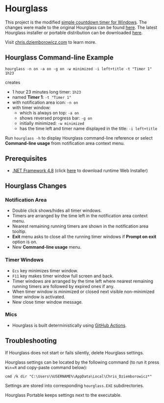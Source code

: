 # Hourglass

This project is the modified [simple countdown timer for Windows](https://github.com/dziemborowicz/hourglass). The changes were made to the original Hourglass can be found [here](#hourglass-changes). The latest Hourglass installer or portable distribution can be downloaded [here](https://github.com/i2van/hourglass/releases/latest).

Visit [chris.dziemborowicz.com](http://chris.dziemborowicz.com/apps/hourglass/) to learn more.

## Hourglass Command-line Example

```shell
hourglass -n on -a on -g on -w minimized -i left+title -t "Timer 1" 1h23
```

creates

- 1 hour 23 minutes long timer: `1h23`
- named **Timer 1**: `-t "Timer 1"`
- with notification area icon: `-n on`
- with timer window:
  - which is always on top: `-a on`
  - shows reversed progress bar: `-g on`
  - initially minimized: `-w minimized`
  - has the time left and timer name displayed in the title: `-i left+title`

Run `hourglass -h` to display Hourglass command-line reference or select **Command-line usage** from notification area context menu.

## Prerequisites

- [.NET Framework 4.8](https://dotnet.microsoft.com/en-us/download/dotnet-framework/net48) (click [here](https://dotnet.microsoft.com/en-us/download/dotnet-framework/thank-you/net48-web-installer) to download runtime Web Installer)

## Hourglass Changes

### Notification Area

- Double click shows/hides all timer windows.
- Timers are arranged by the time left in the notification area context menu.
- Nearest remaining running timers are shown in the notification area tooltip.
- **Exit** menu asks to close all the running timer windows if **Prompt on exit** option is on.
- New **Command-line usage** menu.

### Timer Windows

- `Ecs` key minimizes timer window.
- `F11` key makes timer window full screen and back.
- Timer windows are arranged by the time left where nearest remaining running timers are followed by expired ones if any.
- When timer window is minimized or closed next visible non-minimized timer window is activated.
- New close timer window message.

### Mics

- Hourglass is built deterministically using [GitHub Actions](https://github.com/i2van/hourglass/actions).

## Troubleshooting

If Hourglass does not start or fails silently, delete Hourglass settings.

Hourglass settings can be located by the following command (to run it press `Win`+`R` and copy-paste command below):

```shell
cmd /k dir "C:\Users\%USERNAME%\AppData\Local\Chris_Dziemborowicz*"
```

Settings are stored into corresponding `hourglass.EXE` subdirectories.

Hourglass Portable keeps settings next to the executable.
